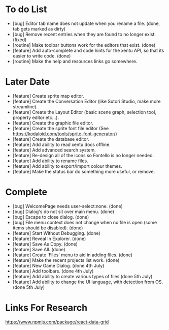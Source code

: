 
# To do List

- [bug] Editor tab name does not update when you rename a file. (done, tab gets marked as dirty)
- [bug] Remove recent entries when they are found to no longer exist. (fixed)
- [routine] Make toolbar buttons work for the editors that exist. (done)
- [feature] Add auto-complete and code hints for the xentu API, so that its easier to write code. (done)
- [routine] Make the help and resources links go somewhere.


# Later Date

- [feature] Create sprite map editor.
- [feature] Create the Conversation Editor (like Sutori Studio, make more streamline).
- [feature] Create the Layout Editor (basic scene graph, selection tool, property editor etc...).
- [feature] Create the graphic file editor.
- [feature] Create the sprite font file editor (See https://kodaloid.com/tools/sprite-font-generator/)
- [feature] Create the database editor.
- [feature] Add ability to read xentu docs offline.
- [feature] Add advanced search system.
- [feature] Re-design all of the icons so Fontello is no longer needed.
- [feature] Add ability to rename files.
- [feature] Add ability to export/import colour themes.
- [feature] Make the status bar do something more useful, or remove.

# Complete

- [bug] WelcomePage needs user-select:none. (done)
- [bug] Dialog's do not sit over main menu. (done)
- [bug] Escape to close dialog. (done)
- [bug] File menu context does not change when no file is open (some items should be disabled). (done)
- [feature] Start Without Debugging. (done)
- [feature] Reveal In Explorer. (done)
- [feature] Save As Copy. (done)
- [feature] Save All. (done)
- [feature] Create 'Files' menu to aid in adding files. (done)
- [feature] Make the recent projects list work. (done)
- [feature] New Game Dialog. (done 4th July)
- [feature] Add toolbars. (done 4th July)
- [feature] Add ability to create various types of files (done 5th July)
- [feature] Add ability to change the UI language, with detection from OS. (done 5th July)


# Links For Research

https://www.npmjs.com/package/react-data-grid